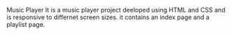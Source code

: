 Music Player
It is a music player project deeloped using HTML and CSS and is responsive to differnet screen sizes.
it contains an index page and a playlist page.
